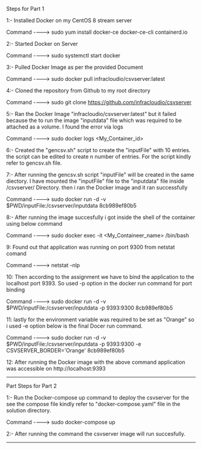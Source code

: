 Steps for Part 1 

1:- Installed Docker on my CentOS 8 stream server

Command ---->   sudo yum install docker-ce docker-ce-cli containerd.io

2:- Started Docker on Server

Command ---->   sudo systemctl start docker

3:- Pulled Docker Image as per the provided Document

Command ---->   sudo docker pull infracloudio/csvserver:latest

4:- Cloned the repository from Github to my root directory

Command ---->   sudo git clone https://github.com/infracloudio/csvserver

5:- Ran the Docker Image "infracloudio/csvserver:latest" but it failed because the to run the image "inputdata" file which was required to be attached as a volume. I found the error via logs

Command ---->   sudo docker logs <My_Container_id>

6:- Created the "gencsv.sh" script to create the "inputFile" with 10 entries. the script can be edited to create n number of entries. For the script kindly refer to gencsv.sh file.

7:- After running the gencsv.sh script "inputFile" will be created in the same diectory. I have mounted the "inputFile" file to the "inputdata" file inside /csvserver/ Directory. then i ran the Docker image and it ran successfully

Command ---->   sudo docker run -d -v $PWD/inputFile:/csvserver/inputdata 8cb989ef80b5

8:- After running the image succesfully i got inside the shell of the container using below command

Command ---->   sudo docker exec -it <My_Containeer_name> /bin/bash

9: Found out that application was running on port 9300 from netstat comand

Command ---->   netstat -nlp

10: Then according to the assignment we have to bind the application to the localhost port 9393. So used -p option in the docker run command for port binding

Command ---->   sudo docker run -d -v $PWD/inputFile:/csvserver/inputdata -p 9393:9300 8cb989ef80b5

11: lastly for the environment variable was required to be set as "Orange" so i used -e option below is the final Docer run command.

Command ---->   sudo docker run -d -v $PWD/inputFile:/csvserver/inputdata -p 9393:9300 -e CSVSERVER_BORDER='Orange' 8cb989ef80b5


12: After running the Docker image with the above command application was accessible on http://localhost:9393 

**************************************************************************************************************************************************************************************************************************************************

Part Steps for Part 2

1:- Run the Docker-compose up command to deploy the csvserver for the see the compose file kindly refer to "docker-compose.yaml" file in the solution directory.

Command ----> sudo docker-compose up

2:- After running the command the csvserver image will run succesfully.

**************************************************************************************************************************************************************************************************************************************************


